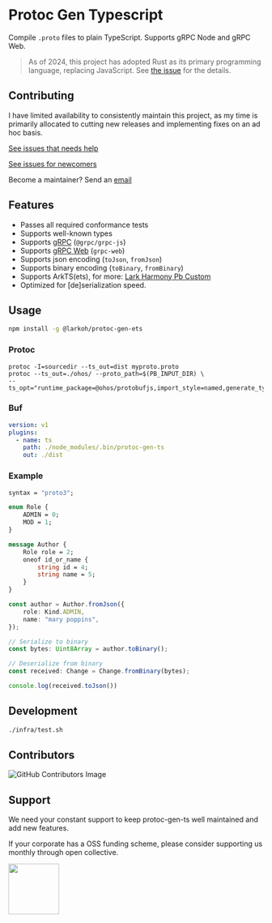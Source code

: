 # Protoc Gen Typescript

Compile `.proto` files to plain TypeScript. Supports gRPC Node and gRPC Web.

> As of 2024, this project has adopted Rust as its primary programming language, replacing JavaScript.
> See [the issue](https://github.com/thesayyn/protoc-gen-ts/issues/255) for the details.

## Contributing

I have limited availability to consistently maintain this project, as my time is primarily allocated to cutting new releases and implementing fixes on an ad hoc basis.

[See issues that needs help](https://github.com/thesayyn/protoc-gen-ts/issues?q=is%3Aopen+is%3Aissue+label%3A%22help+wanted%22)

[See issues for newcomers](https://github.com/thesayyn/protoc-gen-ts/issues?q=is%3Aopen+is%3Aissue+label%3A%22good+first+issue%22)

Become a maintainer? Send an [email](mailto:thesayyn@gmail.com?subject=Become%20a%20maintainer)

## Features

- Passes all required conformance tests
- Supports well-known types
- Supports [gRPC](docs/rpc.md) (`@grpc/grpc-js`)
- Supports [gRPC Web](docs/rpc.md) (`grpc-web`)
- Supports json encoding (`toJson`, `fromJson`)
- Supports binary encoding (`toBinary`, `fromBinary`)
- Supports ArkTS(ets), for more: [Lark Harmony Pb Custom]()
- Optimized for [de]serialization speed.

## Usage

```sh
npm install -g @larkoh/protoc-gen-ets
```

### Protoc

```properties
protoc -I=sourcedir --ts_out=dist myproto.proto
protoc --ts_out=./ohos/ --proto_path=$(PB_INPUT_DIR) \
--ts_opt="runtime_package=@ohos/protobufjs,import_style=named,generate_type=ets,namespace_as_file=true,bigint_as_long=true"
```

### Buf

```yaml
version: v1
plugins:
  - name: ts
    path: ./node_modules/.bin/protoc-gen-ts
    out: ./dist
```

### Example

```proto
syntax = "proto3";

enum Role {
    ADMIN = 0;
    MOD = 1;
}

message Author {
    Role role = 2;
    oneof id_or_name {
        string id = 4;
        string name = 5;
    }
}
```

```typescript
const author = Author.fromJson({
    role: Kind.ADMIN,
    name: "mary poppins",
});

// Serialize to binary
const bytes: Uint8Array = author.toBinary();

// Deserialize from binary
const received: Change = Change.fromBinary(bytes);

console.log(received.toJson())
```

## Development

```sh
./infra/test.sh
```

## Contributors

![GitHub Contributors Image](https://contrib.rocks/image?repo=thesayyn/protoc-gen-ts)

## Support

We need your constant support to keep protoc-gen-ts well maintained and add new features.

If your corporate has a OSS funding scheme, please consider supporting us monthly through open collective.

<a href="https://opencollective.com/protoc-gen-ts">
<img height="100px" src="https://opencollective.com/protoc-gen-ts/tiers/backer.svg?avatarHeight=36">
</a>
